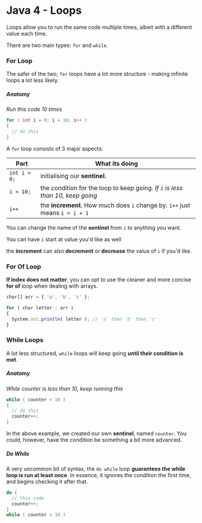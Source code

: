 # Java 4 - Loops

Loops allow you to run the same code multiple times, albeit with a different value each time.

There are two main types: `for` and `while`.

### For Loop

The safer of the two, `for` loops have a lot more structure - making infinite loops a lot less likely.

##### Anatomy

*Run this code 10 times*

```java
for ( int i = 0; i < 10; i++ )
{
  // do this 
}
```

A `for` loop consists of 3 major aspects:

| Part         | What its doing                                                                 |
| ------------ | ------------------------------------------------------------------------------ |
| `int i = 0;` | initialising our **sentinel**.                                                 |
| `i < 10;`    | the condition for the loop to keep going. *If `i` is less than 10, keep going* |
| `i++`        | the **increment**. How much does `i` change by. `i++` just means `i = i + 1`   |

You can change the name of the **sentinel** from `i` to anything you want.

You can have `i` start at value you'd like as well

the **increment** can also **decrement** or **decrease** the value of `i` if you'd like.

### For Of Loop

**If index does not matter**, you can opt to use the cleaner and more concise **for of** loop when dealing with arrays.

```javascript
char[] arr = { 'a', 'b', 'c' };

for ( char letter : arr )
{
  System.out.println( letter ); // 'a' then 'b' then 'c'
}
```

### While Loops

A lot less structured, `while` loops will keep going **until their condition is met**.

##### Anatomy

*While counter is less than 10, keep running this*

```java
while ( counter < 10 )
{
  // do this
  counter++;
}
```

In the above example, we created our own **sentinel**, named `counter`. You could, however, have the condition be something a bit more advanced.

##### Do While

A very uncommon bit of syntax, the `do while` loop **guarantees the while loop is run at least once**. In essence, it ignores the condition the first time, and begins checking it after that.

```java
do {
  // this code
  counter++;
}
while ( counter < 10 )
```
